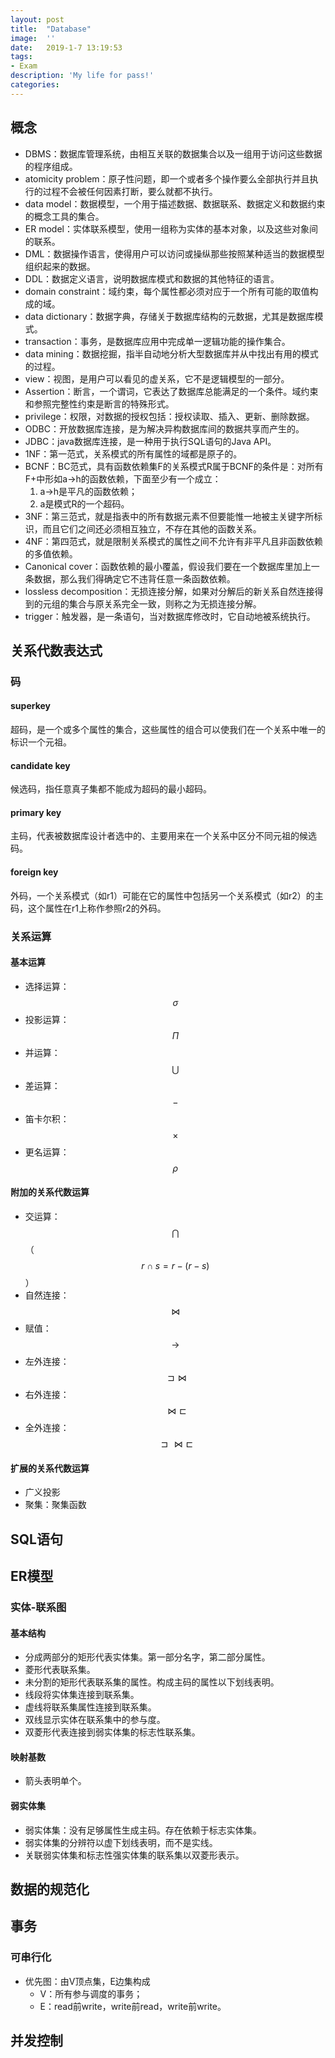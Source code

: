 ```yaml
---
layout:	post
title:	"Database"
image:	''
date:	2019-1-7 13:19:53
tags:	
- Exam
description: 'My life for pass!'
categories:
---
```


<script type="text/javascript" src="../MathJax/MathJax.js?config=default"></script>

## 概念

* DBMS：数据库管理系统，由相互关联的数据集合以及一组用于访问这些数据的程序组成。
* atomicity problem：原子性问题，即一个或者多个操作要么全部执行并且执行的过程不会被任何因素打断，要么就都不执行。
* data model：数据模型，一个用于描述数据、数据联系、数据定义和数据约束的概念工具的集合。
* ER model：实体联系模型，使用一组称为实体的基本对象，以及这些对象间的联系。
* DML：数据操作语言，使得用户可以访问或操纵那些按照某种适当的数据模型组织起来的数据。
* DDL：数据定义语言，说明数据库模式和数据的其他特征的语言。
* domain constraint：域约束，每个属性都必须对应于一个所有可能的取值构成的域。
* data dictionary：数据字典，存储关于数据库结构的元数据，尤其是数据库模式。
* transaction：事务，是数据库应用中完成单一逻辑功能的操作集合。
* data mining：数据挖掘，指半自动地分析大型数据库并从中找出有用的模式的过程。
* view：视图，是用户可以看见的虚关系，它不是逻辑模型的一部分。
* Assertion：断言，一个谓词，它表达了数据库总能满足的一个条件。域约束和参照完整性约束是断言的特殊形式。
* privilege：权限，对数据的授权包括：授权读取、插入、更新、删除数据。
* ODBC：开放数据库连接，是为解决异构数据库间的数据共享而产生的。
* JDBC：java数据库连接，是一种用于执行SQL语句的Java API。
* 1NF：第一范式，关系模式的所有属性的域都是原子的。
* BCNF：BC范式，具有函数依赖集F的关系模式R属于BCNF的条件是：对所有F+中形如a->h的函数依赖，下面至少有一个成立：
  1. a->h是平凡的函数依赖；
  2. a是模式R的一个超码。
* 3NF：第三范式，就是指表中的所有数据元素不但要能惟一地被主关键字所标识，而且它们之间还必须相互独立，不存在其他的函数关系。
* 4NF：第四范式，就是限制关系模式的属性之间不允许有非平凡且非函数依赖的多值依赖。
* Canonical cover：函数依赖的最小覆盖，假设我们要在一个数据库里加上一条数据，那么我们得确定它不违背任意一条函数依赖。
* lossless decomposition：无损连接分解，如果对分解后的新关系自然连接得到的元组的集合与原关系完全一致，则称之为无损连接分解。
* trigger：触发器，是一条语句，当对数据库修改时，它自动地被系统执行。

## 关系代数表达式

### 码

#### superkey

超码，是一个或多个属性的集合，这些属性的组合可以使我们在一个关系中唯一的标识一个元祖。

#### candidate key

候选码，指任意真子集都不能成为超码的最小超码。

#### primary key

主码，代表被数据库设计者选中的、主要用来在一个关系中区分不同元祖的候选码。

#### foreign key

外码，一个关系模式（如r1）可能在它的属性中包括另一个关系模式（如r2）的主码，这个属性在r1上称作参照r2的外码。

### 关系运算

#### 基本运算

- 选择运算：$$\sigma$$
- 投影运算：$$\Pi$$
- 并运算：$$\bigcup$$
- 差运算：$$-$$
- 笛卡尔积：$$\times$$
- 更名运算：$$\rho$$

#### 附加的关系代数运算

- 交运算：$$\bigcap$$（$$r\cap s=r-(r-s)$$）
- 自然连接：$$\Join$$
- 赋值：$$\to$$
- 左外连接：$$\sqsupset\Join$$
- 右外连接：$$\Join\sqsubset$$
- 全外连接：$$\sqsupset\Join\sqsubset$$

#### 扩展的关系代数运算

- 广义投影
- 聚集：聚集函数

## SQL语句

## ER模型

### 实体-联系图

#### 基本结构

- 分成两部分的矩形代表实体集。第一部分名字，第二部分属性。
- 菱形代表联系集。
- 未分割的矩形代表联系集的属性。构成主码的属性以下划线表明。
- 线段将实体集连接到联系集。
- 虚线将联系集属性连接到联系集。
- 双线显示实体在联系集中的参与度。
- 双菱形代表连接到弱实体集的标志性联系集。

#### 映射基数

- 箭头表明单个。

#### 弱实体集

- 弱实体集：没有足够属性生成主码。存在依赖于标志实体集。
- 弱实体集的分辨符以虚下划线表明，而不是实线。
- 关联弱实体集和标志性强实体集的联系集以双菱形表示。

## 数据的规范化

## 事务

### 可串行化

* 优先图：由V顶点集，E边集构成
  * V：所有参与调度的事务；
  * E：read前write，write前read，write前write。

## 并发控制